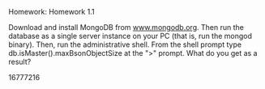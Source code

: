 Homework: Homework 1.1

Download and install MongoDB from www.mongodb.org. Then run the database as a single server instance on your PC (that is, run the mongod binary). Then, run the administrative shell. From the shell prompt type
 db.isMaster().maxBsonObjectSize
at the ">" prompt. What do you get as a result?

16777216

